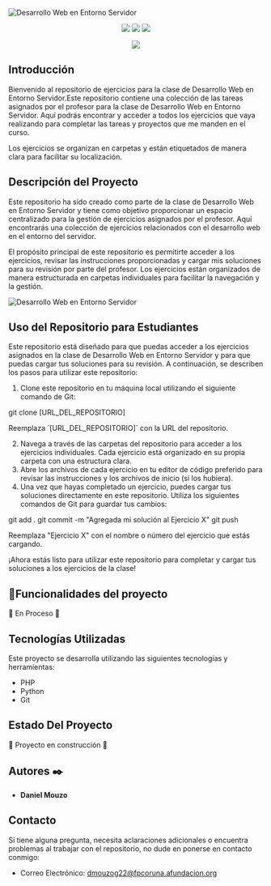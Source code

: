 ![Desarrollo Web en Entorno Servidor](https://github.com/DanielMouzo/DWES/assets/128789303/20dfb90d-b2cf-42f4-96d4-fbc60bca707c)
<p align="center">
  <img src="https://img.shields.io/badge/php-%23777BB4.svg?style=for-the-badge&logo=php&logoColor=white">
   <img src="https://img.shields.io/badge/python-3670A0?style=for-the-badge&logo=python&logoColor=ffdd54">
   <img src="https://img.shields.io/badge/github-%23121011.svg?style=for-the-badge&logo=github&logoColor=white">
</p>

<p align="center">
 <img src="https://img.shields.io/badge/STATUS-EN%20DESAROLLO-green">
</p>



<h2 align="left">Introducción</h2>

<p>Bienvenido al repositorio de ejercicios para la clase de Desarrollo Web en Entorno Servidor.Este repositorio contiene una colección de las tareas  asignados por el profesor para la clase de Desarrollo Web en Entorno Servidor. Aquí podrás encontrar y acceder a todos los ejercicios que vaya realizando para completar las tareas y proyectos que me manden en el curso.</p>

<p>Los ejercicios se organizan en carpetas y están etiquetados de manera clara para facilitar su localización. </p>

<h2>Descripción del Proyecto</h2>

<p>Este repositorio ha sido creado como parte de la clase de Desarrollo Web en Entorno Servidor y tiene como objetivo proporcionar un espacio centralizado para la gestión de ejercicios asignados por el profesor. Aquí encontrarás una colección de ejercicios relacionados con el desarrollo web en el entorno del servidor.</p>

<p>El propósito principal de este repositorio es permitirte acceder a los ejercicios, revisar las instrucciones proporcionadas y cargar mis soluciones para su revisión por parte del profesor. Los ejercicios están organizados de manera estructurada en carpetas individuales para facilitar la navegación y la gestión.</p>


![Desarrollo Web en Entorno Servidor](https://github.com/DanielMouzo/DWES/assets/128789303/b25aaac9-5a6a-4f8c-930e-9cf08b662ffd)


<h2>Uso del Repositorio para Estudiantes</h2>

<p>Este repositorio está diseñado para que puedas acceder a los ejercicios asignados en la clase de Desarrollo Web en Entorno Servidor y para que puedas cargar tus soluciones para su revisión. A continuación, se describen los pasos para utilizar este repositorio:</p>

<ol>
  <li>Clone este repositorio en tu máquina local utilizando el siguiente comando de Git:</li>
</ol>

git clone [URL_DEL_REPOSITORIO]


<p>Reemplaza `[URL_DEL_REPOSITORIO]` con la URL del repositorio.</p>

<ol start="2">
  <li>Navega a través de las carpetas del repositorio para acceder a los ejercicios individuales. Cada ejercicio está organizado en su propia carpeta con una estructura clara.</li>
  <li>Abre los archivos de cada ejercicio en tu editor de código preferido para revisar las instrucciones y los archivos de inicio (si los hubiera).</li>
  <li>Una vez que hayas completado un ejercicio, puedes cargar tus soluciones directamente en este repositorio. Utiliza los siguientes comandos de Git para guardar tus cambios:</li>
</ol>

git add .
git commit -m "Agregada mi solución al Ejercicio X"
git push


<p>Reemplaza "Ejercicio X" con el nombre o número del ejercicio que estás cargando.</p>

<p>¡Ahora estás listo para utilizar este repositorio para completar y cargar tus soluciones a los ejercicios de la clase!</p>

## :hammer:Funcionalidades del proyecto

:construction: En Proceso :construction:

<h2>Tecnologías Utilizadas</h2>

<p>Este proyecto se desarrolla utilizando las siguientes tecnologías y herramientas:</p>

<ul>
  <li>PHP</li>
  <li>Python</li>
  <li>Git</li>
</ul>

<h2>Estado Del Proyecto</h2>

:construction: Proyecto en construcción :construction:


## Autores ✒️

* **Daniel Mouzo** 

<h2>Contacto</h2>

<p>Si tiene alguna pregunta, necesita aclaraciones adicionales o encuentra problemas al trabajar con el repositorio, no dude en ponerse en contacto conmigo:</p>

<ul>
  <li>Correo Electrónico: <a href="mailto:dmouzog22@fpcoruna.afundacion.org">dmouzog22@fpcoruna.afundacion.org</a></li>
</ul>



